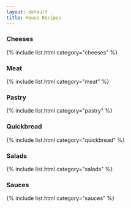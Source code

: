 ```yaml
---
layout: default
title: House Recipes
---
```


### Cheeses

{% include list.html category="cheeses" %}

### Meat

{% include list.html category="meat" %}

### Pastry

{% include list.html category="pastry" %}

### Quickbread

{% include list.html category="quickbread" %}

### Salads

{% include list.html category="salads" %}

### Sauces

{% include list.html category="sauces" %}
